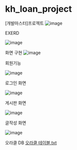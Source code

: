 # kh_loan_project
[개발마스터]프로젝트
![image](https://github.com/sunyoungads/kh_loan_project/assets/117277093/f3dccfba-942e-455f-8b1d-940dcf9796d3)


EXERD

![image](https://github.com/sunyoungads/kh_loan_project/assets/117277093/967a1f17-0b03-4cf1-b204-37b618b54147)



화면 구현
![image](https://github.com/sunyoungads/kh_loan_project/assets/117277093/94306354-1d5d-44fa-983e-69da5c1b42ce) 


회원기능 

![image](https://github.com/sunyoungads/kh_loan_project/assets/117277093/99e3b3b9-888a-40a1-af78-7ebad63c795e)

로그인 화면

![image](https://github.com/sunyoungads/kh_loan_project/assets/117277093/5884eb99-84d3-4e19-8377-aa99ba3eaccf)

게시판 화면

![image](https://github.com/sunyoungads/kh_loan_project/assets/117277093/d9821f62-43bb-402b-90a0-dc223d707345)


글작성 화면

![image](https://github.com/sunyoungads/kh_loan_project/assets/117277093/b4246a2a-aa46-419d-b1f5-6045ab3a3b26)

오라클 DB
[오라클 테이블.txt](https://github.com/sunyoungads/kh_loan_project/files/11597588/default.txt)
